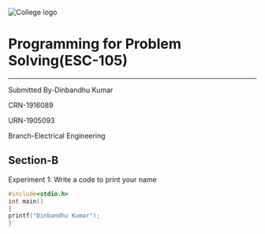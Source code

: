 ![College logo](https://www.gndec.ac.in/sites/default/logo.png)

# Programming for Problem Solving(ESC-105)
--------------------
Submitted By-Dinbandhu Kumar

CRN-1916089

URN-1905093

Branch-Electrical Engineering

Section-B
--------
Experiment 1: Write a code to print your name
```C
#include<stdio.h>
int main()
{
printf("Dinbandhu Kumar");
}
```
